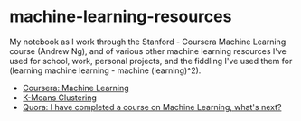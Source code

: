 # machine-learning-resources

My notebook as I work through the Stanford - Coursera Machine Learning course (Andrew Ng), and of various 
other machine learning resources I've used for school, work, personal projects, and the fiddling I've 
used them for (learning machine learning - machine (learning)^2).

* [Coursera: Machine Learning](https://www.coursera.org/learn/machine-learning)
* [K-Means Clustering](https://datasciencelab.wordpress.com/2013/12/27/finding-the-k-in-k-means-clustering/)
* [Quora: I have completed a course on Machine Learning, what's next?](https://www.quora.com/I-have-completed-Andrew-Ngs-Coursera-class-on-machine-learning-What-should-I-do-next-What-can-I-do-next)
